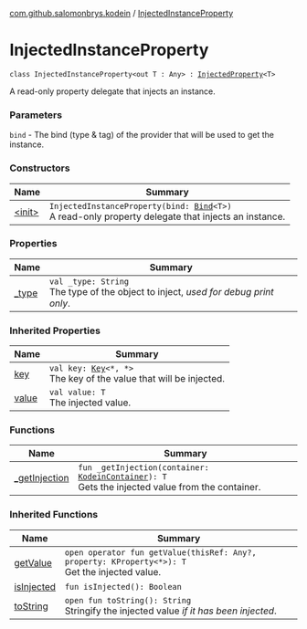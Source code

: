 [com.github.salomonbrys.kodein](../index.md) / [InjectedInstanceProperty](.)

# InjectedInstanceProperty

`class InjectedInstanceProperty<out T : Any> : `[`InjectedProperty`](../-injected-property/index.md)`<T>`

A read-only property delegate that injects an instance.

### Parameters

`bind` - The bind (type &amp; tag) of the provider that will be used to get the instance.

### Constructors

| Name | Summary |
|---|---|
| [&lt;init&gt;](-init-.md) | `InjectedInstanceProperty(bind: `[`Bind`](../-kodein/-bind/index.md)`<T>)`<br>A read-only property delegate that injects an instance. |

### Properties

| Name | Summary |
|---|---|
| [_type](_type.md) | `val _type: String`<br>The type of the object to inject, *used for debug print only*. |

### Inherited Properties

| Name | Summary |
|---|---|
| [key](../-injected-property/key.md) | `val key: `[`Key`](../-kodein/-key/index.md)`<*, *>`<br>The key of the value that will be injected. |
| [value](../-injected-property/value.md) | `val value: T`<br>The injected value. |

### Functions

| Name | Summary |
|---|---|
| [_getInjection](_get-injection.md) | `fun _getInjection(container: `[`KodeinContainer`](../-kodein-container/index.md)`): T`<br>Gets the injected value from the container. |

### Inherited Functions

| Name | Summary |
|---|---|
| [getValue](../-injected-property/get-value.md) | `open operator fun getValue(thisRef: Any?, property: KProperty<*>): T`<br>Get the injected value. |
| [isInjected](../-injected-property/is-injected.md) | `fun isInjected(): Boolean` |
| [toString](../-injected-property/to-string.md) | `open fun toString(): String`<br>Stringify the injected value *if it has been injected*. |
